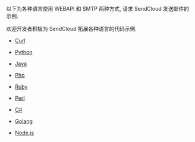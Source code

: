 以下为各种语言使用 WEBAPI 和 SMTP 两种方式, 请求 SendCloud 发送邮件的示例.

欢迎开发者积极为 SendCloud 拓展各种语言的代码示例.

* [Curl](code/curl.md)

* [Python](code/python.md)

* [Java](code/java.md)

* [Php](code/php.md)

* [Ruby](code/ruby.md)

* [Perl](code/perl.md)

* [C#](code/csharp.md)

* [Golang](code/golang.md)

* [Node.js](code/nodejs.md)

